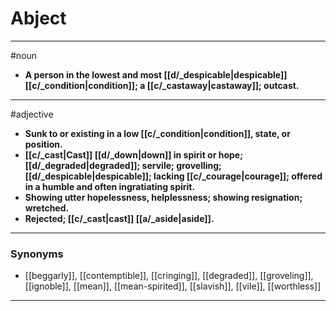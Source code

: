 # Abject
---
#noun
- **A person in the lowest and most [[d/_despicable|despicable]] [[c/_condition|condition]]; a [[c/_castaway|castaway]]; outcast.**
---
#adjective
- **Sunk to or existing in a low [[c/_condition|condition]], state, or position.**
- **[[c/_cast|Cast]] [[d/_down|down]] in spirit or hope; [[d/_degraded|degraded]]; servile; grovelling; [[d/_despicable|despicable]]; lacking [[c/_courage|courage]]; offered in a humble and often ingratiating spirit.**
- **Showing utter hopelessness, helplessness; showing resignation; wretched.**
- **Rejected; [[c/_cast|cast]] [[a/_aside|aside]].**
---
### Synonyms
- [[beggarly]], [[contemptible]], [[cringing]], [[degraded]], [[groveling]], [[ignoble]], [[mean]], [[mean-spirited]], [[slavish]], [[vile]], [[worthless]]
---
